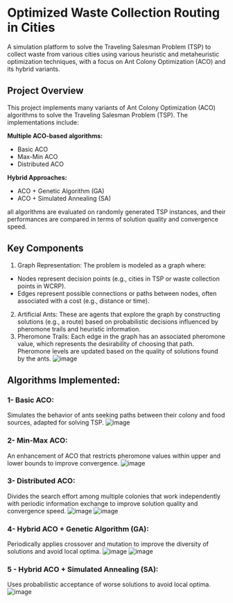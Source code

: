 # Optimized Waste Collection Routing in Cities
A simulation platform to solve the Traveling Salesman Problem (TSP) to collect waste from various cities using various heuristic and metaheuristic optimization techniques, with a focus on Ant Colony Optimization (ACO) and its hybrid variants.
## Project Overview

This project implements many variants of Ant Colony Optimization (ACO) algorithms to solve the Traveling Salesman Problem (TSP). The implementations include:

**Multiple ACO-based algorithms:**
- Basic ACO
- Max-Min ACO
- Distributed ACO

**Hybrid Approaches:**
- ACO + Genetic Algorithm (GA)
- ACO + Simulated Annealing (SA)

all algorithms are evaluated on randomly generated TSP instances, and their performances are compared in terms of solution quality and convergence speed.

## Key Components
1. Graph Representation: The problem is modeled as a graph where:
  - Nodes represent decision points (e.g., cities in TSP or waste collection points in WCRP). 
  - Edges represent possible connections or paths between nodes, often associated with a cost (e.g., distance or time).
2. Artificial Ants: These are agents that explore the graph by constructing solutions (e.g., a route) based on probabilistic decisions influenced by pheromone trails and heuristic information.
3. Pheromone Trails: Each edge in the graph has an associated pheromone value, which represents the desirability of choosing that path. Pheromone levels are updated based on the quality of solutions found by the ants.
![image](https://github.com/user-attachments/assets/4796789c-8c0d-471c-8af3-645b0304e810)

## Algorithms Implemented:
### 1- Basic ACO:
  Simulates the behavior of ants seeking paths between their colony and food sources, adapted for solving TSP.
  ![image](https://github.com/user-attachments/assets/43d33b02-e517-4c75-b04b-928b8cbde052)
  
### 2- Min-Max ACO:
  An enhancement of ACO that restricts pheromone values within upper and lower bounds to improve convergence.
  ![image](https://github.com/user-attachments/assets/a086d41b-a6ab-48cd-8910-5d9253793182)

### 3- Distributed ACO:
  Divides the search effort among multiple colonies that work independently with periodic information exchange to improve solution quality and convergence speed.
  ![image](https://github.com/user-attachments/assets/c102ddc1-0ad0-413e-840f-409e449477c3) ![image](https://github.com/user-attachments/assets/fb0d6fba-400f-4331-9d6f-48b696ffb66b)

### 4- Hybrid ACO + Genetic Algorithm (GA):
  Periodically applies crossover and mutation to improve the diversity of solutions and avoid local optima.
  ![image](https://github.com/user-attachments/assets/46cc7e22-b180-4bd2-89b0-915011b146f4) ![image](https://github.com/user-attachments/assets/d45a2454-38ac-47d3-aa77-0e0079c54e5a)

### 5 - Hybrid ACO + Simulated Annealing (SA):
  Uses probabilistic acceptance of worse solutions to avoid local optima.
  ![image](https://github.com/user-attachments/assets/10ab72ee-4df1-4819-b1a9-5d5389b3388a)





